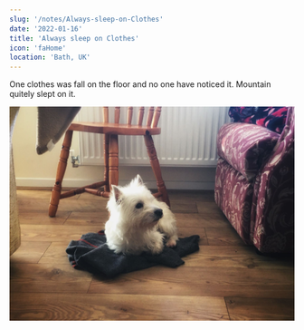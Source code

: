 ```yaml
---
slug: '/notes/Always-sleep-on-Clothes'
date: '2022-01-16'
title: 'Always sleep on Clothes'
icon: 'faHome'
location: 'Bath, UK'
---
```


One clothes was fall on the floor and no one have noticed it. Mountain quitely slept on it.

![Westie](./figure1.jpeg)


